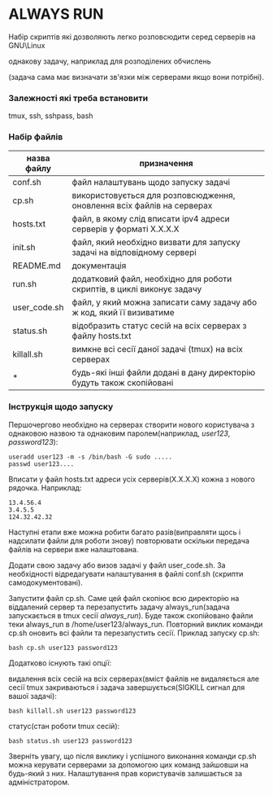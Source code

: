 # ALWAYS RUN
Набір скриптів які дозволяють легко розповсюдити серед серверів на GNU\Linux

однакову задачу, наприклад для розподілених обчислень

(задача сама має визначати зв'язки між  серверами якщо вони потрібні).
### Залежності які треба встановити
tmux, ssh, sshpass, bash
### Набір файлів
| назва файлу | призначення                                                            |
|-------------|------------------------------------------------------------------------|
|conf.sh      | файл налаштувань щодо запуску задачі                                   |
|cp.sh        | використовується для розповсюдження, оновлення всіх файлів на серверах |
|hosts.txt    | файл, в якому слід вписати ipv4 адреси серверів у форматі X.X.X.X      |
|init.sh      | файл, який необхідно визвати для запуску задачі на відповідному сервері|
|README.md    | документація                                                           |
|run.sh       | додатковий файл, необхідно для роботи скриптів, в циклі виконує задачу |
|user\_code.sh| файл, у який можна записати саму задачу або ж код, який її визиватиме  |
|status.sh    | відобразить статус сесій на всіх серверах з файлу hosts.txt            |
|killall.sh   | вимкне всі сесії даної задачі (tmux) на всіх серверах                  |
|\*           | будь-які інші файли додані в дану директорію будуть також скопійовані  |

### Інструкція щодо запуску

Першочергово необхідно на серверах створити нового користувача з однаковою назвою та однаковим паролем(наприклад, *user123*, *password123*):
```
useradd user123 -m -s /bin/bash -G sudo .....
passwd user123....
```
Вписати у файл hosts.txt адреси усіх серверів(X.X.X.X) кожна з нового рядочка. 
Наприклад:
```
13.4.56.4
3.4.5.5
124.32.42.32
```
Наступні етапи вже можна робити багато разів(виправляти щось і надсилати файли для роботи знову) повторювати оскільки передача файлів на сервери вже налаштована.

Додати свою задачу або визов задачі у файл user\_code.sh.
За необхідності відредагувати налаштування в файлі conf.sh (скрипти самодокументовані).

Запустити файл cp.sh. Саме цей файл скопіює всю директорію на віддалений сервер та 
перезапустить задачу always\_run(задача запускається в tmux сесії *always_run*).
Буде також скопійовано файли теки always\_run в /home/user123/always\_run.
Повторний виклик команди cp.sh оновить всі файли та перезапустить сесії.
Приклад запуску cp.sh:
```
bash cp.sh user123 password123
```

Додатково існують такі опції:

видалення всіх сесій на всіх серверах(вміст файлів не видаляється але сесії tmux закриваються і задача завершується(SIGKILL сигнал для вашої задачі):

```
bash killall.sh user123 password123
```

статус(стан роботи tmux сесій):
```
bash status.sh user123 password123
```

Зверніть увагу, що після виклику і успішного виконання команди cp.sh можна керувати серверами за допомогою цих команд зайшовши на будь-який з них.
Налаштування прав користувачів залишається за адміністратором.
